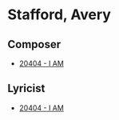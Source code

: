 # Stafford, Avery

## Composer

- [20404 - I AM](/hymns/20404.md)

## Lyricist

- [20404 - I AM](/hymns/20404.md)

